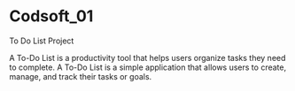 # Codsoft_01
To Do List Project

A To-Do List is a productivity tool that helps users organize tasks they need to complete.
A To-Do List is a simple application that allows users to create, manage, and track their tasks or goals.
